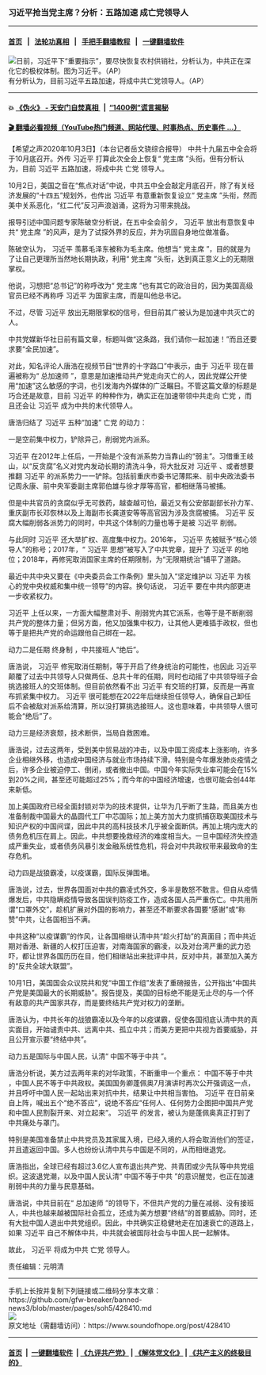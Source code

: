 ### 习近平抢当党主席？分析：五路加速 成亡党领导人
------------------------

#### [首页](https://github.com/gfw-breaker/banned-news3/blob/master/README.md) &nbsp;&nbsp;|&nbsp;&nbsp; [法轮功真相](https://github.com/begood0513/basic/blob/master/README.md)  &nbsp;&nbsp;|&nbsp;&nbsp; [手把手翻墙教程](https://github.com/gfw-breaker/guides/wiki)  &nbsp;&nbsp;|&nbsp;&nbsp; [一键翻墙软件](https://github.com/gfw-breaker/nogfw/blob/master/README.md)  



<div><img alt="日前，习近平下“重要指示”，要尽快恢复农村供销社，分析认为，中共正在深化它的极权体制。图为习近平。（AP）" src="https://img.soundofhope.org/2020-09/11-1601372208243.jpg"/>
<br/><figcaption class="caption">
 有分析认为，目前习近平五路加速，将成中共亡党领导人。（AP）
</figcaption></div><hr/>

#### 💥 [《伪火》 - 天安门自焚真相 ](http://158.247.195.190:10000/videos/blog/weihuo.html)&nbsp; |&nbsp; [“1400例”谎言揭秘  ](http://158.247.195.190:10000/videos/blog/jiexi1400.html)

#### [ 🎬  翻墙必看视频（YouTube热门频道、网站代理、时事热点、历史事件 ...）](https://github.com/gfw-breaker/links/blob/master/banned.md)

<div><div class="Content__Wrapper sc-1bvya0-0 grZQxZ">
 <p class="meta-top">
  <span class="meta">
   【希望之声2020年10月3日】（本台记者岳文骁综合报导）
  </span>
  中共十九届五中全会将于10月底召开。外传
  <ok href="/term/1063">
   习近平
  </ok>
  打算此次全会上恢复“
  <ok href="/term/41413">
   党主席
  </ok>
  ”头衔。但有分析认为，目前
  <ok href="/term/1063">
   习近平
  </ok>
  五路加速，将成中共
  <ok href="/term/1671">
   亡党
  </ok>
  领导人。
 </p>
 <p>
  10月2日，美国之音在“焦点对话”中说，中共五中全会敲定月底召开，除了有关经济发展的“十四五”规划外，也传出
  <ok href="/term/1063">
   习近平
  </ok>
  有意重新恢复设立“
  <ok href="/term/41413">
   党主席
  </ok>
  ”头衔，然而美中关系恶化，“红二代”反习声浪汹涌，这将为习带来挑战。
 </p>
 <div class="AD_Embed__Wrap-sc-1xslmin-0 igMuqX module desktop">
  <div>
  </div>
 </div>
 <p>
  报导引述中国问题专家陈破空分析说，在五中全会前夕，
  <ok href="/term/1063">
   习近平
  </ok>
  放出有意恢复中共“
  <ok href="/term/41413">
   党主席
  </ok>
  ”的风声，是为了试探外界的反应，并为巩固自身地位做准备。
 </p>
 <p>
  陈破空认为，
  <ok href="/term/1063">
   习近平
  </ok>
  羡慕毛泽东被称为毛主席。他想当“
  <ok href="/term/41413">
   党主席
  </ok>
  ”，目的就是为了让自己更理所当然地长期执政，利用“
  <ok href="/term/41413">
   党主席
  </ok>
  ”头衔，达到真正意义上的无期限掌权。
 </p>
 <p>
  他说，习想把“总书记”的称呼改为“
  <ok href="/term/41413">
   党主席
  </ok>
  ”也有其它的政治目的，因为美国高级官员已经不再称呼
  <ok href="/term/1063">
   习近平
  </ok>
  为国家主席，而是叫他总书记。
 </p>
 <p>
  不过，尽管
  <ok href="/term/1063">
   习近平
  </ok>
  放出无期限掌权的信号，但目前其广被认为是加速中共灭亡的人。
 </p>
 <p>
  中共党媒新华社日前有篇文章，标题叫做“这条路，我们请你一起加速！”而且还要求要“全民加速”。
 </p>
 <p>
  对此，知名评论人唐浩在视频节目“世界的十字路口”中表示，由于
  <ok href="/term/1063">
   习近平
  </ok>
  现在普遍被称为“
  <ok href="/term/300040">
   总加速师
  </ok>
  ”，意思是加速推动共产党走向灭亡的人，因此党媒公开使用“加速”这么敏感的字词，也引发海内外媒体的广泛瞩目。不管这篇文章的标题是巧合还是故意，目前
  <ok href="/term/1063">
   习近平
  </ok>
  的种种作为，确实正在加速带领中共走向
  <ok href="/term/1671">
   亡党
  </ok>
  ，而且还会让
  <ok href="/term/1063">
   习近平
  </ok>
  成为中共的末代领导人。
 </p>
 <p>
  唐浩归结了
  <ok href="/term/1063">
   习近平
  </ok>
  五种“加速”
  <ok href="/term/1671">
   亡党
  </ok>
  的动力：
 </p>
 <p>
  一是空前集中权力，铲除异己，削弱党内派系。
 </p>
 <p>
  <ok href="/term/1063">
   习近平
  </ok>
  在2012年上任后，一开始是个没有派系势力当靠山的“弱主”。习借重王岐山，以“反贪腐”名义对党内发动长期的清洗斗争，将大批反对
  <ok href="/term/1063">
   习近平
  </ok>
  、或者想要推翻
  <ok href="/term/1063">
   习近平
  </ok>
  的派系势力一一铲除。包括前重庆市委书记薄熙来、前中央政法委书记周永康、前中央军委副主席郭伯雄与徐才厚等高官，都相继落马被捕。
 </p>
 <p>
  但是中共官员的贪腐似乎无可救药，越查越可怕，最近又有公安部副部长孙力军、重庆副市长邓恢林以及上海副市长龚道安等等高官因为涉及贪腐被捕。
  <ok href="/term/1063">
   习近平
  </ok>
  反腐大幅削弱各派势力的同时，中共这个体制的力量也等于是被
  <ok href="/term/1063">
   习近平
  </ok>
  削弱。
 </p>
 <p>
  与此同时
  <ok href="/term/1063">
   习近平
  </ok>
  还大举扩权、高度集中权力。2016年，
  <ok href="/term/1063">
   习近平
  </ok>
  先被赋予“核心领导人”的称号；2017年，“
  <ok href="/term/1063">
   习近平
  </ok>
  思想”被写入了中共党章，提升了
  <ok href="/term/1063">
   习近平
  </ok>
  的地位；2018年，再修宪取消国家主席的任期限制，为“无限期统治”铺平了道路。
 </p>
 <p>
  最近中共中央又要在《中央委员会工作条例》里头加入“坚定维护以
  <ok href="/term/1063">
   习近平
  </ok>
  为核心的党中央权威和集中统一领导”的内容。换句话说，
  <ok href="/term/1063">
   习近平
  </ok>
  要在中共内部更进一步收紧权力。
 </p>
 <p>
  <ok href="/term/1063">
   习近平
  </ok>
  上任以来，一方面大幅整肃对手、削弱党内其它派系，也等于是不断削弱共产党的整体力量；但另方面，他又加强集中权力，让其他人更难插手政权，但也等于是把共产党的命运跟他自己绑在一起。
 </p>
 <div class="AD_Embed__Wrap-sc-1xslmin-0 igMuqX module desktop">
  <div>
  </div>
 </div>
 <p>
  动力二是任期
  <ok href="/term/72123">
   终身制
  </ok>
  ，中共接班人“绝后”。
 </p>
 <p>
  唐浩说，
  <ok href="/term/1063">
   习近平
  </ok>
  修宪取消任期制，等于开启了终身统治的可能性，也因此
  <ok href="/term/1063">
   习近平
  </ok>
  颠覆了过去中共领导人只做两任、总共十年的任期，同时也动摇了中共领导班子会挑选接班人的交班体制。但目前依然看不出
  <ok href="/term/1063">
   习近平
  </ok>
  有交班的打算，反而是一再宣布抓紧集中权力。
  <ok href="/term/1063">
   习近平
  </ok>
  很可能想在2022年后继续担任领导人，确保自己卸任后不会被敌对派系给清算，所以没打算挑选接班人。这也意味着，中共领导人很可能会“绝后”了。
 </p>
 <p>
  动力三是经济衰颓，技术断供，当局自救困难。
 </p>
 <p>
  唐浩说，过去这两年，受到美中贸易战的冲击，以及中国工资成本上涨影响，许多企业相继外移，也造成中国经济与就业市场持续下滑。特别是今年爆发肺炎疫情之后，许多企业被迫停工、倒闭，或者撤出中国。中国今年实际失业率可能会在15%到20%之间，甚至还可能超过25%；而今年的中国经济增速，也很可能会创44年来新低。
 </p>
 <p>
  加上美国政府已经全面封锁对华为的技术提供，让华为几乎断了生路，而且美方也准备制裁中国最大的晶圆代工厂中芯国际；加上美方加大力度抓捕窃取美国技术与知识产权的中国间谍，因此中共的高科技技术几乎被全面断供。再加上境内庞大的债务危机压在肩上。因此，中共想要挽救经济的难度相当大。一旦中国经济失控造成严重失业，或者债务风暴引发金融系统性危机，将会对中共政权带来最致命的生存危机。
 </p>
 <p>
  动力四是战狼霸凌，以疫谋霸，国际反弹围堵。
 </p>
 <p>
  唐浩说，过去，世界各国面对中共的霸凌式外交，多半是敢怒不敢言。但自从疫情爆发后，中共隐瞒疫情导致各国误判防疫工作，造成各国人员严重伤亡。中共用所谓“口罩外交”，趁机扩展对外国的影响力，甚至还不断要求各国要“感谢”或“称赞”中共，让各国相当不满。
 </p>
 <p>
  中共这种“以疫谋霸”的作风，让各国相继认清中共“趁火打劫”的真面目；而中共近期对香港、新疆的人权打压迫害，对南海国家的霸凌，以及对台湾严重的武力恐吓，都让世界各国历历在目，他们相继站出来批评中共，反对中共，甚至加入美方的“反共全球大联盟”。
 </p>
 <p>
  10月1日，美国国会众议院共和党“中国工作组”发表了重磅报告，公开指出“中国共产党是美国最大的长期威胁”。报告提及，美国的目标绝不能是无止尽的与一个怀有敌意的共产国家共存，而是要终结共产党对权力的垄断。
 </p>
 <p>
  唐浩认为，中共长年的战狼霸凌以及今年的以疫谋霸，促使各国彻底认清中共的真实面目，开始谴责中共、远离中共、孤立中共；而美方更把中共视为首要威胁，并且公开宣示要“终结中共”。
 </p>
 <div class="AD_Embed__Wrap-sc-1xslmin-0 igMuqX module desktop">
  <div>
  </div>
 </div>
 <p>
  动力五是国际与中国人民，认清“
  <ok href="/term/184535">
   中国不等于中共
  </ok>
  ”。
 </p>
 <p>
  唐浩分析说，美方过去两年来的对华政策，不断重申一个重点：
  <ok href="/term/184535">
   中国不等于中共
  </ok>
  ，中国人民不等于中共政权。美国国务卿蓬佩奥7月演讲时再次公开强调这一点，并且呼吁中国人民一起站出来对抗中共，结果让中共相当害怕。
  <ok href="/term/1063">
   习近平
  </ok>
  在日前亲自上阵，喊出五个“绝不答应”，说绝不答应“任何人、任何势力企图把中国共产党和中国人民割裂开来、对立起来”。
  <ok href="/term/1063">
   习近平
  </ok>
  的发言，被认为是蓬佩奥真正打到了中共痛处与罩门。
 </p>
 <p>
  特别是美国准备禁止中共党员及其家属入境，已经入境的人将会取消他们的签证，并且遣返回中国。多人也纷纷认清中共与中国是不同的，从而相继退党。
 </p>
 <p>
  唐浩指出，全球已经有超过3.6亿人宣布退出共产党、共青团或少先队等中共党组织。这波退党潮，以及中国人民认清“
  <ok href="/term/184535">
   中国不等于中共
  </ok>
  ”的意识醒觉，也正在加速削弱中共的力量与民意基础。
 </p>
 <p>
  唐浩说，中共目前在“
  <ok href="/term/300040">
   总加速师
  </ok>
  ”的领导下，不但共产党的力量在减弱、没有接班人，中共也越来越被国际社会孤立，还成为美方想要“终结”的首要威胁。同时，还有大批中国人退出中共党组织。因此，中共确实正稳健地走在加速衰亡的道路上，如果
  <ok href="/term/1063">
   习近平
  </ok>
  自己不解体中共，中共就会被国际社会与中国人民一起解体。
 </p>
 <p>
  故此，
  <ok href="/term/1063">
   习近平
  </ok>
  将成为中共
  <ok href="/term/1671">
   亡党
  </ok>
  领导人。
 </p>
 <p class="meta-btm">
  责任编辑：元明清
 </p>
</div>
</div>
<hr/>
手机上长按并复制下列链接或二维码分享本文章：<br/>
https://github.com/gfw-breaker/banned-news3/blob/master/pages/soh5/428410.md <br/>
<a href='https://github.com/gfw-breaker/banned-news3/blob/master/pages/soh5/428410.md'><img src='https://github.com/gfw-breaker/banned-news3/blob/master/pages/soh5/428410.md.png'/></a> <br/>
原文地址（需翻墙访问）：https://www.soundofhope.org/post/428410


------------------------
#### [首页](https://github.com/gfw-breaker/banned-news3/blob/master/README.md) &nbsp;|&nbsp; [一键翻墙软件](https://github.com/gfw-breaker/nogfw/blob/master/README.md) &nbsp;| [《九评共产党》](https://github.com/gfw-breaker/9ping.md/blob/master/README.md#九评之一评共产党是什么) | [《解体党文化》](https://github.com/gfw-breaker/jtdwh.md/blob/master/README.md) | [《共产主义的终极目的》](https://github.com/gfw-breaker/gczydzjmd.md/blob/master/README.md)


<img src='http://gfw-breaker.win/banned-news3/pages/soh5/428410.md' width='0px' height='0px'/>